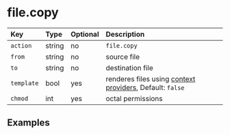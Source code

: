 # file.copy

| Key | Type | Optional | Description |
| :--- | :--- | :--- | :--- |
| `action` | string | no | `file.copy` |
| `from` | string | no | source file |
| `to` | string | no | destination file |
| `template` | bool | yes | renderes files using [context providers](../../../../contexts/providers/context-provider.md), Default: `false` |
| `chmod` | int | yes | octal permissions |

## Examples



